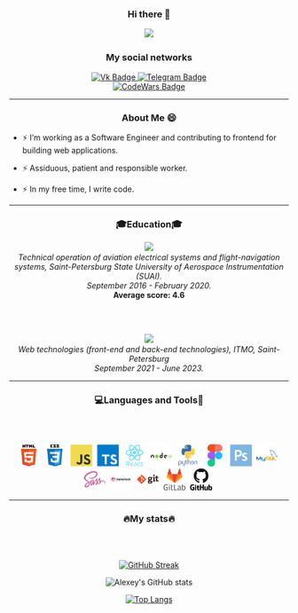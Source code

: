 
<div id="header" align="center">
  <h3><strong>Hi there 👋</strong></h3>
</div>

<div id="header" align="center">
  <img src="https://media.tproger.ru/uploads/2017/02/donutquine.gif" width="400"/>
</div>

<div id="header-badges" align="center">
    <h3><strong>My social networks</strong></h3>
</div>

<div id="badges" align="center">
  <a href="https://vk.com/mor_ald">
    <img src="https://img.shields.io/badge/Вконтакте-blue?style=for-the-badge&logo=vk&logoColor=white" alt="Vk Badge"/>
  </a>
  <a href="https://t.me/Mor_Ald">
    <img src="https://img.shields.io/badge/Telegram-9cf?style=for-the-badge&logo=telegram&logoColor=white" alt="Telegram Badge"/>
  </a>
  <div align="center">
      <a href="[https://t.me/Mor_Ald](https://www.codewars.com/users/Mor-ald)">
        <img src="https://www.codewars.com/users/Mor-ald/badges/large" alt="CodeWars Badge"/>
      </a>
  </div>
</div>

---
<div id="About" align="center">
    <h3><strong>About Me 😄</strong></h3>
</div>

- ⚡ I’m working as a Software Engineer and contributing to frontend for building web applications.

- ⚡ Assiduous, patient and responsible worker.

- ⚡ In my free time, I write code.

---

<div id="Education" align="center">
    <h3><strong>🎓Education🎓</strong></h3>
</div>

<div id="Education-SUAI" align="center">
    <img src="https://mir-s3-cdn-cf.behance.net/project_modules/fs/40d10552027629.5901df5ea3bf2.jpg" width="400"/>
</div>

<div id="Education-text" align="center">
    <i>Technical operation of aviation electrical systems and flight-navigation systems, Saint-Petersburg State University of Aerospace Instrumentation (SUAI).</i>
</div>

<div id="Education-time" align="center">
    <i>September 2016 - February 2020.</i>
</div>

<div id="Education-score" align="center">
    <strong>Average score: 4.6</strong>
</div>

<br/><br/>

<div id="Education-ITMO" align="center">
    <img src="https://itmo.ru/file/pages/213/slogan_na_plashke_chernyy.png" width="400"/>
</div>

<div id="Education-ITMO" align="center">
    <i>Web technologies (front-end and back-end technologies), ITMO, Saint-Petersburg</i>
</div>

<div id="Education-time" align="center">
    <i>September 2021 - June 2023.</i>
</div>

---
<div id="Languages and Tools" align="center">
    <h3><strong>💻Languages and Tools🔧</strong></h3>
</div>

<br></br>

<div id="Languages and Tools" align="center">  
    <img src="./assets/html5-original-wordmark.svg" width="40" height="40"/>&nbsp;
    <img src="./assets/css3-original-wordmark.svg" width="40" height="40"/>&nbsp;
    <img src="./assets/javascript-original.svg" width="40" height="40"/>&nbsp;
    <img src="./assets/typescript-original.svg" width="40" height="40"/>&nbsp;
    <img src="./assets/react-original-wordmark.svg" width="40" height="40"/>&nbsp;
    <img src="./assets/nodejs-original-wordmark.svg" width="40" height="40"/>&nbsp;
    <img src="./assets/python-original-wordmark.svg" width="40" height="40"/>&nbsp;
    <img src="./assets/figma-original.svg" width="40" height="40"/>&nbsp;
    <img src="./assets/photoshop-plain.svg" width="40" height="40"/>&nbsp;
    <img src="./assets/mysql-original-wordmark.svg" width="40" height="40"/>&nbsp;
    <img src="./assets/sass-original.svg" width="40" height="40"/>&nbsp;
    <img src="./assets/jamstack-original-wordmark.svg" width="40" height="40"/>&nbsp;
    <img src="./assets/git-original-wordmark.svg" width="40" height="40"/>&nbsp;
    <img src="./assets/gitlab-original-wordmark.svg" width="40" height="40"/>&nbsp;
    <img src="./assets/github-original-wordmark.svg" width="40" height="40"/>&nbsp;
</div>

---

<div id="Stats" align="center">
    <h3><strong>🔥My stats🔥</strong></h3>
</div>

<br></br>

<div id="Stats" align="center">
    
[![GitHub Streak](https://streak-stats.demolab.com?user=Mor-ald&theme=dark)](https://git.io/streak-stats)

![Alexey's GitHub stats](https://github-readme-stats.vercel.app/api?username=Mor-ald&count_private=true&layout=compact&theme=vision-friendly-dark)
  
[![Top Langs](https://github-readme-stats.vercel.app/api/top-langs/?username=Mor-ald&layout=compact&theme=vision-friendly-dark)](https://github.com/anuraghazra/github-readme-stats)

</div>


<!--
**Mor-ald/Mor-ald** is a ✨ _special_ ✨ repository because its `README.md` (this file) appears on your GitHub profile.

-->
